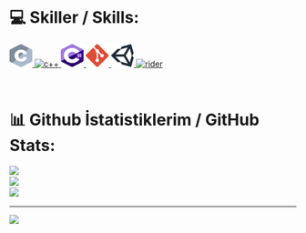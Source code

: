 # 💻 Skiller / Skills:
<p align="left"> 
    <a href="https://www.cprogramming.com/" target="_blank" rel="noreferrer"> 
        <img src="https://github.com/huseyinnatess/readme.generator/blob/main/image_src/c-icon.svg" alt="c" width="40" height="40"/> 
    </a> 
    <!-- C++ Icon -->
    <a href="https://en.cppreference.com/w/" target="_blank" rel="noreferrer">
        <img src="https://upload.wikimedia.org/wikipedia/commons/1/18/ISO_C%2B%2B_Logo.svg" alt="c++" width="40" height="40"/>
    </a>
    <a href="https://www.w3schools.com/cs/" target="_blank" rel="noreferrer"> 
        <img src="https://github.com/huseyinnatess/readme.generator/blob/main/image_src/c-sharp-icon.svg" alt="csharp" width="40" height="40"/> 
    </a> 
    <a href="https://git-scm.com/" target="_blank" rel="noreferrer"> 
        <img src="https://github.com/huseyinnatess/readme.generator/blob/main/image_src/git-icon.svg" alt="git" width="40" height="40"/> 
    </a> 
    <a href="https://unity.com/" target="_blank" rel="noreferrer"> 
        <img src="https://github.com/huseyinnatess/readme.generator/blob/main/image_src/unity-icon.svg" alt="unity" width="40" height="40"/> 
    </a>
    <!-- Rider Icon -->
    <a href="https://www.jetbrains.com/rider/" target="_blank" rel="noreferrer">
        <img src="https://upload.wikimedia.org/wikipedia/commons/7/7d/JetBrains_Rider_Logo.svg" alt="rider" width="40" height="40"/>
    </a>
</p>

<br>

# 📊 Github İstatistiklerim / GitHub Stats:
![](https://github-readme-stats.vercel.app/api?username=huseyinnatess&theme=dark&hide_border=false&include_all_commits=true&count_private=true)<br/>
![](https://github-readme-streak-stats.herokuapp.com/?user=huseyinnatess&theme=dark&hide_border=false)<br/>
![](https://github-readme-stats.vercel.app/api/top-langs/?username=huseyinnatess&theme=dark&hide_border=false&include_all_commits=true&count_private=true&layout=compact)


---
[![](https://visitcount.itsvg.in/api?id=huseyinnatess&icon=0&color=0)](https://visitcount.itsvg.in)

<!-- Proudly created with GPRM ( https://gprm.itsvg.in ) -->


